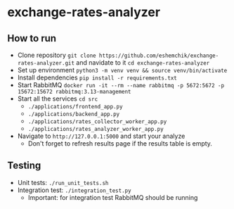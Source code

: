 # exchange-rates-analyzer
## How to run
- Clone repository `git clone https://github.com/eshemchik/exchange-rates-analyzer.git` and navidate to it `cd exchange-rates-analyzer`
- Set up environment `python3 -m venv venv && source venv/bin/activate`
- Install dependencies `pip install -r requirements.txt`
- Start RabbitMQ `docker run -it --rm --name rabbitmq -p 5672:5672 -p 15672:15672 rabbitmq:3.13-management`
- Start all the services `cd src`
  - `./applications/frontend_app.py`
  - `./applications/backend_app.py`
  - `./applications/rates_collector_worker_app.py`
  - `./applications/rates_analyzer_worker_app.py`
- Navigate to `http://127.0.0.1:5000` and start your analyze
  - Don't forget to refresh results page if the results table is empty.
 
## Testing
- Unit tests: `./run_unit_tests.sh`
- Integration test: `./integration_test.py`
  - Important: for integration test RabbitMQ should be running 

